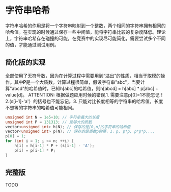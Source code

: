 # 字符串哈希
字符串哈希的作用是将一个字符串映射到一个整数，两个相同的字符串拥有相同的哈希值。在实现的时候通过保存一些中间值，能将字符串比较的复杂度降低。理论上，字符串哈希存在碰撞的可能，在竞赛中的实现尽可能简化，需要尝试多个不同的值，才能通过测试用例。

## 简化版的实现
全部使用了无符号数，因为在计算过程中需要用到“溢出”的性质，相当于取模的操作。其中**P**是一个大质数。计算过程很简单，假设字符串"abc"，当要计算"abcd"的哈希值时，已知h[abc]的哈希值，则h[abcd] = h[abc] * p[abc] + value[d]。
ATTENTION: 根据做题应用时候的错误.1. 需要注意p[0]=1不能忘记！2.(s[i-1]-'a'）的括号也不能忘记。3. 只能对比长度相等的字符串的哈希值，长度不想等的字符串的哈希值可能相同。
```c++
unsigned int N = 1e5+10; // 字符串最大的长度
unsigned int P = 131313; // 足够大的质数
vector<unsigned int> h(N); // 保存的是[0,n]的字符串的哈希值
vector<unsigned int> p(N); // 保存的是质数p的幂，1，p, p*p, p*p*p,...
p[0] = 1;
for (int i = 1; i <= n; ++i) {
    h[i] = h[i-1] * P + (s[i-1] - 'A');
    p[i] = p[i-1] * P;
}
```
## 完整版
TODO